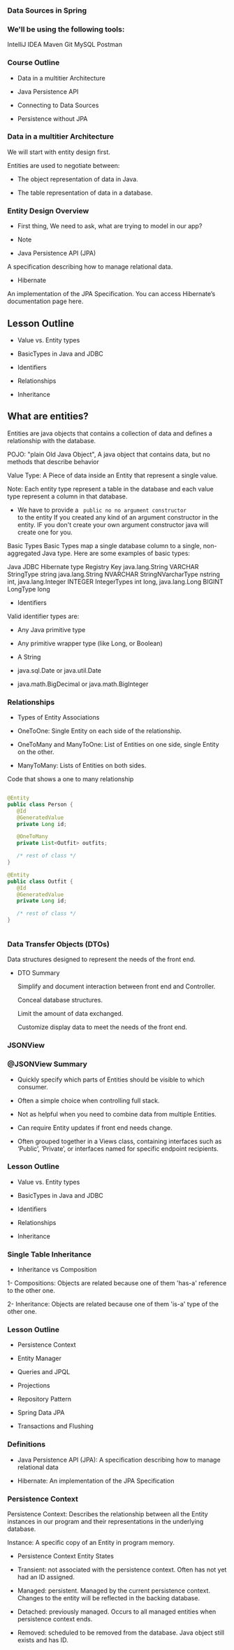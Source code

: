 ### Data Sources in Spring 


### We'll be using the following tools:

IntelliJ IDEA
Maven
Git
MySQL
Postman


### Course Outline


- Data in a multitier Architecture

- Java Persistence API

- Connecting to Data Sources

- Persistence without JPA

### Data in a multitier Architecture

We will start with entity design first. 


Entities are used to negotiate between:

- The object representation of data in Java.

- The table representation of data in a database.


### Entity Design Overview

- First thing, We need to ask, what are trying to model in our app? 

- Note

- Java Persistence API (JPA)

A specification describing how to manage relational data.

- Hibernate

An implementation of the JPA Specification. You can access Hibernate’s documentation page here.


## Lesson Outline

- Value vs. Entity types

- BasicTypes in Java and JDBC

- Identifiers

- Relationships

- Inheritance


## What are entities? 

Entities are java objects that contains a collection of data and defines a relationship with the database. 

POJO: "plain Old Java Object", A java object that contains data, but no methods that describe behavior

Value Type: A Piece of data inside an Entity that represent a single value. 


Note: Each entity type represent a table in the database and each value type represent a column in that database. 


- We have to provide a <code> public no no argument constructor </code> to the entity If you created any kind of an argument constructor in the entity. IF you don't create your own argument constructor java will create one for you. 


Basic Types
Basic Types map a single database column to a single, non-aggregated Java type. Here are some examples of basic types:

Java	                JDBC	    Hibernate type	        Registry Key
java.lang.String	    VARCHAR	    StringType	                string
java.lang.String	    NVARCHAR	StringNVarcharType	        nstring
int, java.lang.Integer	INTEGER	    IntegerTypes	            int
long, java.lang.Long	BIGINT	    LongType	                long


- Identifiers


Valid identifier types are:

- Any Java primitive type

- Any primitive wrapper type (like Long, or Boolean)

- A String

- java.sql.Date or java.util.Date

- java.math.BigDecimal or java.math.BigInteger


### Relationships

- Types of Entity Associations

- OneToOne: Single Entity on each side of the relationship.

- OneToMany and ManyToOne: List of Entities on one side, single Entity on the other.

- ManyToMany: Lists of Entities on both sides.


Code that shows a one to many relationship

```java 

@Entity
public class Person {
   @Id
   @GeneratedValue
   private Long id;

   @OneToMany
   private List<Outfit> outfits;

   /* rest of class */
}

@Entity
public class Outfit {
   @Id
   @GeneratedValue
   private Long id;

   /* rest of class */
}



```


### Data Transfer Objects (DTOs)

Data structures designed to represent the needs of the front end.


- DTO Summary

    Simplify and document interaction between front end and Controller.

    Conceal database structures.

    Limit the amount of data exchanged.

    Customize display data to meet the needs of the front end.



### JSONView


### @JSONView Summary

- Quickly specify which parts of Entities should be visible to which consumer.

- Often a simple choice when controlling full stack.

- Not as helpful when you need to combine data from multiple Entities.

- Can require Entity updates if front end needs change.

- Often grouped together in a Views class, containing interfaces such as ‘Public’, ‘Private’, or interfaces named for specific endpoint recipients.



### Lesson Outline

- Value vs. Entity types

- BasicTypes in Java and JDBC

- Identifiers

- Relationships

- Inheritance

### Single Table Inheritance 

- Inheritance vs Composition

1- Compositions: Objects are related because one of them 'has-a' reference to the other one.

2- Inheritance: Objects are related because one of them 'is-a' type of the other one. 


### Lesson Outline

- Persistence Context

- Entity Manager

- Queries and JPQL

- Projections

- Repository Pattern

- Spring Data JPA

- Transactions and Flushing


### Definitions

- Java Persistence API (JPA): A specification describing how to manage relational data

- Hibernate: An implementation of the JPA Specification


### Persistence Context


Persistence Context: Describes the relationship between all the Entity instances in our program and their representations in the underlying database.

Instance: A specific copy of an Entity in program memory.


- Persistence Context Entity States


- Transient: not associated with the persistence context. Often has not yet had an ID assigned.

- Managed: persistent. Managed by the current persistence context. Changes to the entity will be reflected in the backing database.

- Detached: previously managed. Occurs to all managed entities when persistence context ends.


- Removed: scheduled to be removed from the database. Java object still exists and has ID.


